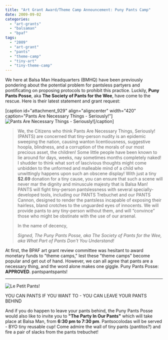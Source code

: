 ```yaml
---
title: "Art Grant Award/Theme Camp Announcement: Puny Pants Camp"
date: 2009-09-02
categories: 
  - "art-grants"
  - "balsaman"
  - "bpaf"
tags: 
  - "2009"
  - "art-grant"
  - "pants"
  - "theme-camp"
  - "tiny-art"
  - "tiny-theme-camp"
---
```


We here at Balsa Man Headquarters (BMHQ) have been previously pondering about the potential problem for pantsless partyers and pontificating on proposing protocols to prohibit this practice. Luckily, **Puny Pants Posse**, aka **The Society of Pants for the Wee**, have come to the rescue. Here is their latest statement and grant request:

\[caption id="attachment\_929" align="aligncenter" width="420" caption="Pants Are Necessary Things - Seriously!"\]![Pants Are Necessary Things - Seriously!](/images/PANTS.jpg)\[/caption\]

> We, the Citizens who think Pants Are Necessary Things, Seriously! (PANTS) are concerned that tiny-person nudity is an epidemic sweeping the nation, causing wanton licentiousness, suggestive hoopla, blindness, and a corruption of the morals of our most precious asset, the children! Some little people have been known to lie around for days, weeks, nay sometimes months completely naked! I shudder to think what sort of lascivious thoughts might come unbidden to the unformed and malleable mind of a child who unwittingly happens upon such an obscene display! With just a tiny **$2.69** donation for a tiny cause, you can ensure that such a scene will never mar the dignity and minuscule majesty that is Balsa Man! PANTS will fight tiny-person pantslessness with several specially-developed tools, including our PANTS Trebuchet and our PANTS Cannon, designed to render the pantsless incapable of exposing their hairless, bland crotches to the unguarded eyes of innocents. We will provide pants to any tiny-person without them, and will “convince” those who might be obstinate with the use of our arsenal.
> 
> In the name of decency,
> 
> _Signed, The Puny Pants Posse, aka The Society of Pants for the Wee, aka What Part of Pants Don't You Understand!_

At first, the BPAF art grant review committee was hesitant to award monetary funds to "theme camps," lest these "theme camps" become popular and get out of hand. However, we can all agree that pants are a necessary thing, and the word alone makes one giggle. Puny Pants Posse: **APPROVED**. pantspantspants!

* * *

![Le Petit Pants! ](/images/petitpantscrop1-300x293.jpg)

YOU CAN PANTS IF YOU WANT TO - YOU CAN LEAVE YOUR PANTS BEHIND

And if you do happen to leave your pants behind, the Puny Pants Posse would also like to invite you to **"The Party In Our Pants"** which will take place at Balsa Man, from **6:30 pm to 7:30 pm**. Pantsocolodas will be served - BYO tiny reusable cup! Come admire the wall of tiny pants (pantitos?) and fire a pair of slacks from the pants trebuchet!
